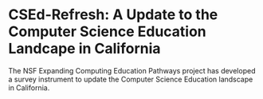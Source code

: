 # CSEd-Refresh: A Update to the Computer Science Education Landcape in California

The NSF Expanding Computing Education Pathways project has developed a survey instrument to update the Computer Science Education landscape in California. 